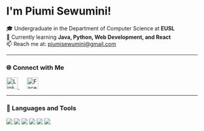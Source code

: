 # I'm Piumi Sewumini!  
🎓 Undergraduate in the Department of Computer Science at **EUSL**  
🌱 Currently learning **Java, Python, Web Development, and React**  
📫 Reach me at: [piumisewumini@gmail.com](mailto:piumisewumini@gmail.com)

---

### 🌐 Connect with Me

<a href="https://www.linkedin.com/in/piyumi-sewumini-849a0225a/" target="_blank">
  <img src="https://cdn-icons-png.flaticon.com/512/174/174857.png" alt="LinkedIn" width="30" />
</a>
&nbsp;&nbsp;&nbsp;&nbsp;
<a href="https://www.facebook.com/share/1LqyF2a3aA/" target="_blank">
  <img src="https://cdn-icons-png.flaticon.com/512/145/145802.png" alt="Facebook" width="30" />
</a>

---

### 🚀 Languages and Tools

<p align="left">
  <img src="https://img.shields.io/badge/-Java-007396?style=flat&logo=java&logoColor=white"/>
  <img src="https://img.shields.io/badge/-Python-3776AB?style=flat&logo=python&logoColor=white"/>
  <img src="https://img.shields.io/badge/-HTML5-E34F26?style=flat&logo=html5&logoColor=white"/>
  <img src="https://img.shields.io/badge/-CSS3-1572B6?style=flat&logo=css3&logoColor=white"/>
  <img src="https://img.shields.io/badge/-JavaScript-F7DF1E?style=flat&logo=javascript&logoColor=black"/>
  <img src="https://img.shields.io/badge/-React-20232A?style=flat&logo=react&logoColor=61DAFB"/>
</p>




